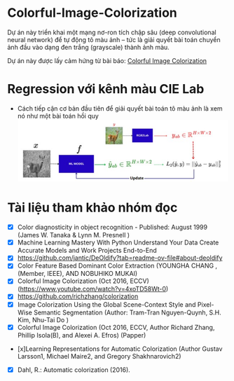 # Colorful-Image-Colorization
Dự án này triển khai một mạng nơ-ron tích chập sâu (deep convolutional neural network) để tự động tô màu ảnh – tức là giải quyết bài toán chuyển ảnh đầu vào dạng đen trắng (grayscale) thành ảnh màu.

Dự án này được lấy cảm hứng từ bài báo: [Colorful Image Colorization](https://arxiv.org/abs/1603.08511)

# Regression với kênh màu CIE Lab
- Cách tiếp cận cơ bản đầu tiên để giải quyết bài toán tô màu ảnh là xem nó như một bài toán hồi quy
![alt text](image/Loss.jpg)





# Tài liệu tham khảo nhóm đọc
- [x] Color diagnosticity in object recognition - Published: August 1999 (James W. Tanaka & Lynn M. Presnell )
- [x] Machine Learning Mastery With Python Understand Your Data Create Accurate Models and Work Projects End-to-End
- [x] https://github.com/jantic/DeOldify?tab=readme-ov-file#about-deoldify 
- [x] Color Feature Based Dominant Color Extraction (YOUNGHA CHANG , (Member, IEEE), AND NOBUHIKO MUKAI)
- [x] Colorful Image Colorization (Oct 2016, ECCV) (https://www.youtube.com/watch?v=4xoTD58Wt-0)
- [x] https://github.com/richzhang/colorization
- [x] Image Colorization Using the Global Scene-Context Style and Pixel-Wise Semantic Segmentation (Author: Tram-Tran Nguyen-Quynh, S.H. Kim, Nhu-Tai Do )
- [x] Colorful Image Colorization (Oct 2016, ECCV, Author Richard Zhang, Phillip Isola(B), and Alexei A. Efros) (Papper)
- [x]Learning Representations for Automatic Colorization (Author Gustav Larsson1, Michael Maire2, and Gregory Shakhnarovich2)
- [x] Dahl, R.: Automatic colorization (2016).